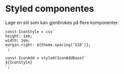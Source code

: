 # Styled componentes

Lage en stil som kan gjenbrukes på flere komponenter:

```
const IconStyle = css`
height: 1em;
width: 1em;
margin-right: ${theme.spacing('S10')};
`;

const IconAdd = styled(IconAddBase)`
${IconStyle}
`;
```

